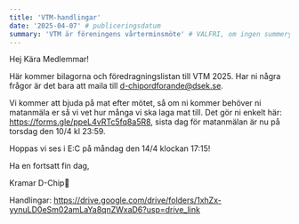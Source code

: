 ```yaml
---
title: 'VTM-handlingar'
date: '2025-04-07' # publiceringsdatum 
summary: 'VTM är föreningens vårterminsmöte' # VALFRI, om ingen summery anges så kommer brödtexten nedan användas istället
---
```


Hej Kära Medlemmar! 

Här kommer bilagorna och föredragningslistan till VTM 2025. Har ni några frågor är det bara att maila till d-chipordforande@dsek.se.

Vi kommer att bjuda på mat efter mötet, så om ni kommer behöver ni matanmäla er så vi vet hur många vi ska laga mat till. Det gör ni enkelt här: https://forms.gle/ppeL4vRTc5fq8a5R8, sista dag för matanmälan är nu på torsdag den 10/4 kl 23:59.

Hoppas vi ses i E:C på måndag den 14/4 klockan 17:15!

Ha en fortsatt fin dag,

Kramar D-Chip🩷

Handlingar: https://drive.google.com/drive/folders/1xhZx-yynuLD0eSm02amLaYa8qnZWxaD6?usp=drive_link